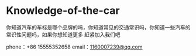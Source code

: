 # Knowledge-of-the-car

你知道汽车的车标是哪个品牌的吗，你知道常见的交通常识吗，你知道一些汽车的常识性问题吗，如果你想知道更多 赶紧加入我们吧

phone：+86 15555352658
email：1160007239@qq.com
